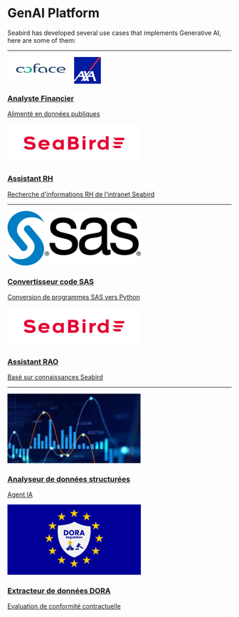 # GenAI Platform

Seabird has developed several use cases that implements Generative AI, here are some of them:
<hr class="solid">

<div class="flex-container">

<section class="flex-section">
    <div class="card">
        <a class="card" href="https://chatbot.ai.seabird-innovation.com/?category=coface" target="_blank">
            <div class="container">
                    <div style="display: flex; flex-direction: row;">
                        <img src="/img/coface.png" alt="coface" width="150px" height="50px"/>
                        <img src="/img/axa.png" alt="coface" width="60"/>
                    </div>  
                <h3>Analyste Financier</h3>
                <p>Alimenté en données publiques</p>
            </div>
        </a>
    </div>
    <div class="card">
       <a class="card" href="https://chatbot.ai.seabird-innovation.com/?category=rh" target="_blank">
            <div class="container">
                  <img src="/img/seabird-logo.png" alt="sb" width="300"/>
                <h3>Assistant RH</h3>
                <p>Recherche d'informations RH de l'intranet Seabird</p>
            </div>
        </a>
    </div>
</section>

<hr class="solid">

<section class="flex-section">
    <div class="card">
        <a class="card" href="">
            <div class="container">
                  <img src="/img/sas.png" alt="sas" width="300"/>
                <h3>Convertisseur code SAS</h3>
                <p>Conversion de programmes SAS vers Python</p>
            </div>
        </a>
    </div>
    <div class="card">
       <a class="card" href="">
            <div class="container">
                  <img src="/img/seabird-logo.png" alt="sb" width="300"/>
                <h3>Assistant RAO</h3>
                <p>Basé sur connaissances Seabird</p>
            </div>
        </a>
    </div>
</section>

<hr class="solid">

<section class="flex-section">
    <div class="card">
        <a class="card" href="https://chatbot.ai.seabird-innovation.com" target="_blank">
            <div class="container">
                <img src="/img/data-kiid.png" alt="kiid" width="300"/>
                <h3>Analyseur de données structurées</h3>
                <p>Agent IA</p>
            </div>
        </a>
    </div>
    <div class="card">
       <a class="card" href="">
            <div class="container">
                  <img src="/img/dora.png" alt="dora" width="300"/>
                <h3>Extracteur de données DORA</h3>
                <p>Evaluation de conformité contractuelle</p>
            </div>
        </a>
    </div>
</section>

</div>
